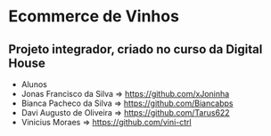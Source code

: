 # Ecommerce de Vinhos
## Projeto integrador, criado no curso da Digital House
- Alunos
- Jonas Francisco da Silva => https://github.com/xJoninha
- Bianca Pacheco da Silva => https://github.com/Biancabps
- Davi Augusto de Oliveira => https://github.com/Tarus622
- Vinicius Moraes => https://github.com/vini-ctrl
